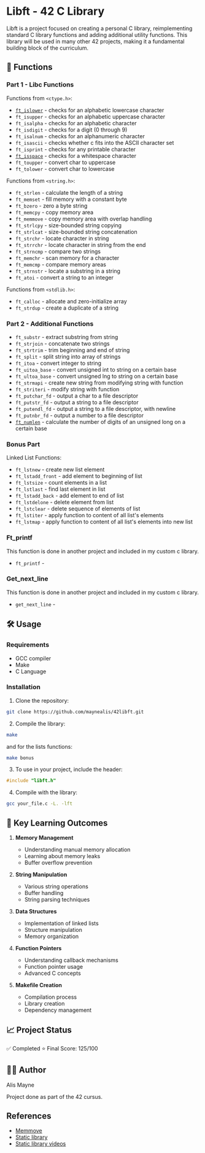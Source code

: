 # Libft - 42 C Library

Libft is a project focused on creating a personal C library, reimplementing standard C library functions and adding additional utility functions. This library will be used in many other 42 projects, making it a fundamental building block of the curriculum.

## 🔨 Functions

### Part 1 - Libc Functions
Functions from `<ctype.h>`:
- [`ft_islower`](ft_islower.c) - checks for an alphabetic lowercase character
- `ft_isupper` - checks for an alphabetic uppercase character
- `ft_isalpha` - checks for an alphabetic character
- `ft_isdigit` - checks for a digit (0 through 9)
- `ft_isalnum` - checks for an alphanumeric character
- `ft_isascii` - checks whether c fits into the ASCII character set
- `ft_isprint` - checks for any printable character
- [`ft_isspace`](ft_isspace.c) - checks for a whitespace character
- `ft_toupper` - convert char to uppercase
- `ft_tolower` - convert char to lowercase

Functions from `<string.h>`:
- `ft_strlen` - calculate the length of a string
- `ft_memset` - fill memory with a constant byte
- `ft_bzero` - zero a byte string
- `ft_memcpy` - copy memory area
- `ft_memmove` - copy memory area with overlap handling
- `ft_strlcpy` - size-bounded string copying
- `ft_strlcat` - size-bounded string concatenation
- `ft_strchr` - locate character in string
- `ft_strrchr` - locate character in string from the end
- `ft_strncmp` - compare two strings
- `ft_memchr` - scan memory for a character
- `ft_memcmp` - compare memory areas
- `ft_strnstr` - locate a substring in a string
- `ft_atoi` - convert a string to an integer

Functions from `<stdlib.h>`:
- `ft_calloc` - allocate and zero-initialize array
- `ft_strdup` - create a duplicate of a string

### Part 2 - Additional Functions
- `ft_substr` - extract substring from string
- `ft_strjoin` - concatenate two strings
- `ft_strtrim` - trim beginning and end of string
- `ft_split` - split string into array of strings
- `ft_itoa` - convert integer to string
- `ft_uitoa_base` - convert unsigned int to string on a certain base
- `ft_ultoa_base` - convert unsigned lng to string on a certain base
- `ft_strmapi` - create new string from modifying string with function
- `ft_striteri` - modify string with function
- `ft_putchar_fd` - output a char to a file descriptor
- `ft_putstr_fd` - output a string to a file descriptor
- `ft_putendl_fd` - output a string to a file descriptor, with newline
- `ft_putnbr_fd` - output a number to a file descriptor
- [`ft_numlen`](ft_numlen.c) - calculate the number of digits of an unsigned long on a certain base

### Bonus Part
Linked List Functions:
- `ft_lstnew` - create new list element
- `ft_lstadd_front` - add element to beginning of list
- `ft_lstsize` - count elements in a list
- `ft_lstlast` - find last element in list
- `ft_lstadd_back` - add element to end of list
- `ft_lstdelone` - delete element from list
- `ft_lstclear` - delete sequence of elements of list
- `ft_lstiter` - apply function to content of all list's elements
- `ft_lstmap` - apply function to content of all list's elements into new list


### Ft_printf
This function is done in another project and included in my custom c library.
- `ft_printf` - 

### Get_next_line
This function is done in another project and included in my custom c library.
- `get_next_line` - 

## 🛠️ Usage

### Requirements
- GCC compiler
- Make
- C Language

### Installation
1. Clone the repository:
```bash
git clone https://github.com/maynealis/42libft.git
```

2. Compile the library:
```bash
make
```
and for the lists functions: 
```bash
make bonus
```

3. To use in your project, include the header:
```c
#include "libft.h"
```

4. Compile with the library:
```bash
gcc your_file.c -L. -lft
```

## 🎯 Key Learning Outcomes

1. **Memory Management**
   - Understanding manual memory allocation
   - Learning about memory leaks
   - Buffer overflow prevention

2. **String Manipulation**
   - Various string operations
   - Buffer handling
   - String parsing techniques

3. **Data Structures**
   - Implementation of linked lists
   - Structure manipulation
   - Memory organization

4. **Function Pointers**
   - Understanding callback mechanisms
   - Function pointer usage
   - Advanced C concepts

5. **Makefile Creation**
   - Compilation process
   - Library creation
   - Dependency management


## 📈 Project Status

✅ Completed
⭐ Final Score: 125/100


## 🙋‍♂️ Author

Alis Mayne

Project done as part of the 42 cursus.


## References

* [Memmove](https://marmota.medium.com/c-language-making-memmove-def8792bb8d5)
* [Static library](https://makori-mildred.medium.com/how-to-create-static-library-in-c-and-how-to-use-it-b8b3e1fde999)
* [Static library videos](https://www.youtube.com/watch?v=MMecMkU-B94)
